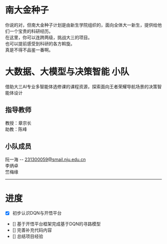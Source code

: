 # 南大金种子
你说的对，但南大金种子计划是由新生学院组织的，面向全体大一新生，提供给他们一个宝贵的科研经历。  
在这里，你可以连跨两级，挑战大三的项目。    
也可以提前感受到科研的各方斡旋。   
真是不得不品鉴一番啊。   
 
# 大数据、大模型与决策智能 小队
借助大三AI专业多智能体选修课的课程资源，探索面向王者荣耀导航场景的决策智能体设计

## 指导教师
教授：章宗长   
助教：陈峰  

## 小队成员
阮一海 -- 231300059@smail.nju.edu.cn  
李炳卓  
竺梅缘  

---
# 进度
- [x] 初步认识DQN与开悟平台
- [] 基于开悟平台框架完成基于DQN的寻路模型
- [] 完善补充代码内容
- [] 总结项目经验
